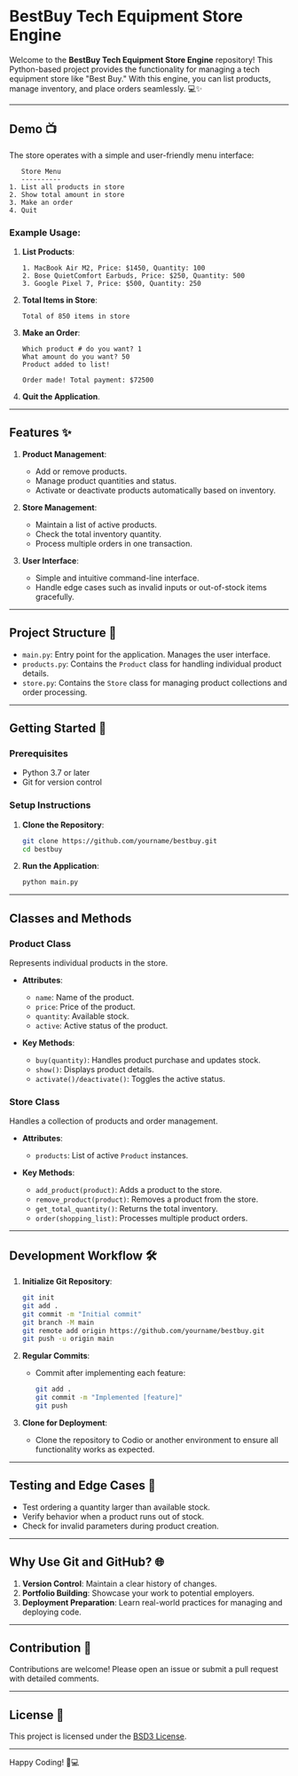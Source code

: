 
# BestBuy Tech Equipment Store Engine

Welcome to the **BestBuy Tech Equipment Store Engine** repository! This Python-based project provides the functionality for managing a tech equipment store like "Best Buy." With this engine, you can list products, manage inventory, and place orders seamlessly. 💻✨

---

## Demo 📺

The store operates with a simple and user-friendly menu interface:

```
   Store Menu
   ----------
1. List all products in store
2. Show total amount in store
3. Make an order
4. Quit
```

### Example Usage:

1. **List Products**:
   ```
   1. MacBook Air M2, Price: $1450, Quantity: 100
   2. Bose QuietComfort Earbuds, Price: $250, Quantity: 500
   3. Google Pixel 7, Price: $500, Quantity: 250
   ```

2. **Total Items in Store**:
   ```
   Total of 850 items in store
   ```

3. **Make an Order**:
   ```
   Which product # do you want? 1
   What amount do you want? 50
   Product added to list!

   Order made! Total payment: $72500
   ```

4. **Quit the Application**.

---

## Features ✨

1. **Product Management**:
   - Add or remove products.
   - Manage product quantities and status.
   - Activate or deactivate products automatically based on inventory.

2. **Store Management**:
   - Maintain a list of active products.
   - Check the total inventory quantity.
   - Process multiple orders in one transaction.

3. **User Interface**:
   - Simple and intuitive command-line interface.
   - Handle edge cases such as invalid inputs or out-of-stock items gracefully.

---

## Project Structure 📂

- `main.py`: Entry point for the application. Manages the user interface.
- `products.py`: Contains the `Product` class for handling individual product details.
- `store.py`: Contains the `Store` class for managing product collections and order processing.

---

## Getting Started 🚀

### Prerequisites

- Python 3.7 or later
- Git for version control

### Setup Instructions

1. **Clone the Repository**:
   ```bash
   git clone https://github.com/yourname/bestbuy.git
   cd bestbuy
   ```

2. **Run the Application**:
   ```bash
   python main.py
   ```

---

## Classes and Methods

### **Product Class**
Represents individual products in the store.

- **Attributes**:
  - `name`: Name of the product.
  - `price`: Price of the product.
  - `quantity`: Available stock.
  - `active`: Active status of the product.

- **Key Methods**:
  - `buy(quantity)`: Handles product purchase and updates stock.
  - `show()`: Displays product details.
  - `activate()/deactivate()`: Toggles the active status.

### **Store Class**
Handles a collection of products and order management.

- **Attributes**:
  - `products`: List of active `Product` instances.

- **Key Methods**:
  - `add_product(product)`: Adds a product to the store.
  - `remove_product(product)`: Removes a product from the store.
  - `get_total_quantity()`: Returns the total inventory.
  - `order(shopping_list)`: Processes multiple product orders.

---

## Development Workflow 🛠️

1. **Initialize Git Repository**:
   ```bash
   git init
   git add .
   git commit -m "Initial commit"
   git branch -M main
   git remote add origin https://github.com/yourname/bestbuy.git
   git push -u origin main
   ```

2. **Regular Commits**:
   - Commit after implementing each feature:
     ```bash
     git add .
     git commit -m "Implemented [feature]"
     git push
     ```

3. **Clone for Deployment**:
   - Clone the repository to Codio or another environment to ensure all functionality works as expected.

---

## Testing and Edge Cases 🧪

- Test ordering a quantity larger than available stock.
- Verify behavior when a product runs out of stock.
- Check for invalid parameters during product creation.

---

## Why Use Git and GitHub? 🌐

1. **Version Control**: Maintain a clear history of changes.
2. **Portfolio Building**: Showcase your work to potential employers.
3. **Deployment Preparation**: Learn real-world practices for managing and deploying code.

---

## Contribution 🤝

Contributions are welcome! Please open an issue or submit a pull request with detailed comments.

---

## License 📜

This project is licensed under the [BSD3 License](LICENSE).

---

Happy Coding! 🚀💻
